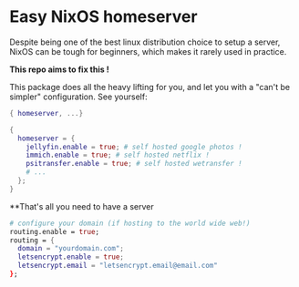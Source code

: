 # Easy NixOS homeserver
Despite being one of the best linux distribution choice to setup a server, NixOS can be tough for beginners, which makes it rarely used in practice.

**This repo aims to fix this !**

This package does all the heavy lifting for you, and let you with a "can't be simpler" configuration. See yourself:

```nix
{ homeserver, ...}

{
  homeserver = {
    jellyfin.enable = true; # self hosted google photos !
    immich.enable = true; # self hosted netflix !
    psitransfer.enable = true; # self hosted wetransfer !
    # ...
  };
}
```

**That's all you need to have a server





```nix
# configure your domain (if hosting to the world wide web!)
routing.enable = true;
routing = {
  domain = "yourdomain.com";
  letsencrypt.enable = true;
  letsencrypt.email = "letsencrypt.email@email.com"
};
```
